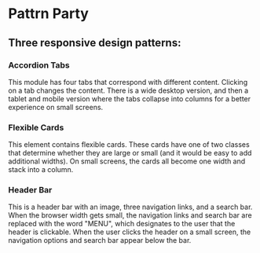 # Pattrn Party

## Three responsive design patterns:

### Accordion Tabs
This module has four tabs that correspond with different content. Clicking on a tab changes the content. There is a wide desktop version, and then a tablet and mobile version where the tabs collapse into columns for a better experience on small screens.

### Flexible Cards
This element contains flexible cards. These cards have one of two classes that determine whether they are large or small (and it would be easy to add additional widths). On small screens, the cards all become one width and stack into a column.

### Header Bar
This is a header bar with an image, three navigation links, and a search bar. When the browser width gets small, the navigation links and search bar are replaced with the word "MENU", which designates to the user that the header is clickable. When the user clicks the header on a small screen, the navigation options and search bar appear below the bar.
